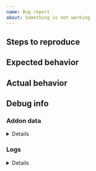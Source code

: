 ```yaml
---
name: Bug report
about: Something is not working
---
```


## Steps to reproduce


## Expected behavior


## Actual behavior


## Debug info

### Addon data
<details><code>
<!-- To get addon data: 
     - Go to the Sidebery settings page - section "Help"
     - Click on the "Debug info" button
     - Copy and paste here, inside the <code> tag
     Note: all URLs, titles and other personal info are skipped. -->
</code></details>

### Logs
<details><code>
<!-- To get logs: 
     - Open DevTools 
       (open this url in new tab: about:devtools-toolbox?id=%7B3c078156-979c-498b-8990-85f7987dd929%7D&type=extension)
     - Navigate to "console" tab,
     - Click on the trash bin icon (at the top-left) to clear console,
     - Then try to reproduce issue
     - And if any messages appear, copy and paste them here -->
</code></details>
